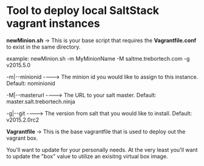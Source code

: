 # Tool to deploy local SaltStack vagrant instances

**newMinion.sh** -> This is your base script that requires the **Vagrantfile.conf** to exist in the same directory.

example: newMinion.sh -m MyMinionName -M saltme.trebortech.com -g v2015.5.0

-m|--minionid  ---->  The minion id you would like to assign to this instance. Default: nominionid

-M|--masterurl ---->  The URL to your salt master. Default: master.salt.trebortech.ninja

-g|--git       ---->  The version from salt that you would like to install. Default: v2015.2.0rc2

**Vagrantfile**  -> This is the base vagrantfile that is used to deploy out the vagrant box.

You'll want to update for your personally needs. At the very least you'll want to update the "box" value to utilize an exisitng virtual box image.